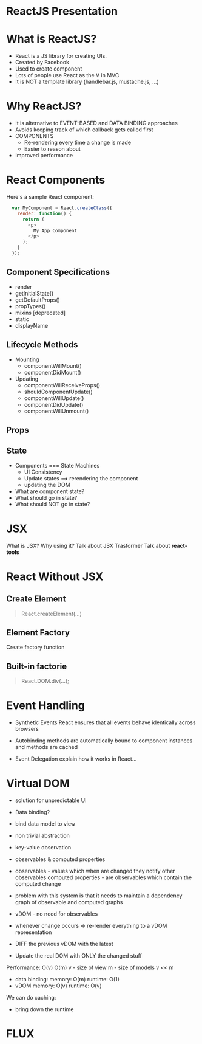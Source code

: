 # ReactJS Presentation

What is ReactJS?
================
- React is a JS library for creating UIs.
- Created by Facebook
- Used to create component
- Lots of people use React as the V in MVC
- It is NOT a template library (handlebar.js, mustache.js, ...)

Why ReactJS?
============
- It is alternative to EVENT-BASED and DATA BINDING approaches
- Avoids keeping track of which callback gets called first
- COMPONENTS
  - Re-rendering every time a change is made
  - Easier to reason about
- Improved performance

React Components
================
Here's a sample React component:
```javascript
  var MyComponent = React.createClass({
    render: function() {
      return (
        <p>
          My App Component
        </p>
      );
    }
  });
```
Component Specifications
------------------------
- render
- getInitialState()
- getDefaultProps()
- propTypes()
- mixins [deprecated]
- static
- displayName

Lifecycle Methods
-----------------
- Mounting
  - componentWillMount()
  - componentDidMount()
- Updating
  - componentWillReceiveProps()
  - shouldComponentUpdate()
  - componentWillUpdate()
  - componentDidUpdate()
  - componentWillUnmount()

Props
-----

State
-----
- Components === State Machines
  - UI Consistency
  - Update states ==> rerendering the component
  - updating the DOM
- What are component state?
- What should go in state?
- What should NOT go in state?


JSX
===
What is JSX?
Why using it?
Talk about JSX Trasformer
Talk about <b>react-tools</b>

React Without JSX
=================

Create Element
--------------

> React.createElement(...)

Element Factory
---------------
Create factory function

Built-in factorie
-----------------

> React.DOM.div(...);

Event Handling
==============

- Synthetic Events
React ensures that all events behave identically across browsers

- Autobinding
methods are automatically bound to component instances
and methods are cached

- Event Delegation
explain how it works in React...

Virtual DOM
===========
- solution for unpredictable UI
- Data binding?
- bind data model to view
- non trivial abstraction

- key-value observation
- observables & computed properties
- observables - values which when are changed
they notify other observables
computed properties - are observables which contain
the computed change
- problem with this system is that it needs to
maintain a dependency graph of observable and computed graphs

- vDOM - no need for observables
- whenever change occurs => re-render everything to a vDOM representation
- DIFF the previous vDOM with the latest
- Update the real DOM with ONLY the changed stuff

Performance:
O(v) O(m)
v - size of view
m - size of models
v << m

- data binding:
memory: O(m)
runtime: O(1)
- vDOM
memory: O(v)
runtime: O(v)

We can do caching:
- bring down the runtime

FLUX
====
